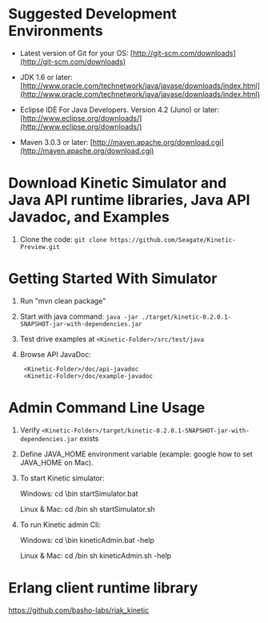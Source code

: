 Suggested Development Environments
==================================
* Latest version of Git for your OS: [http://git-scm.com/downloads](http://git-scm.com/downloads)

* JDK 1.6 or later: [http://www.oracle.com/technetwork/java/javase/downloads/index.html](http://www.oracle.com/technetwork/java/javase/downloads/index.html)

* Eclipse IDE For Java Developers. Version 4.2 (Juno) or later: [http://www.eclipse.org/downloads/](http://www.eclipse.org/downloads/)

* Maven 3.0.3 or later: [http://maven.apache.org/download.cgi](http://maven.apache.org/download.cgi)

Download Kinetic Simulator and Java API runtime libraries, Java API Javadoc, and Examples
==================================
1. Clone the code: `git clone https://github.com/Seagate/Kinetic-Preview.git`

Getting Started With Simulator
==================================
1. Run "mvn clean package"

2. Start with java command: 
       `java -jar ./target/kinetic-0.2.0.1-SNAPSHOT-jar-with-dependencies.jar`

3. Test drive examples at `<Kinetic-Folder>/src/test/java`

4. Browse API JavaDoc:

        <Kinetic-Folder>/doc/api-javadoc
        <Kinetic-Folder>/doc/example-javadoc
   
Admin Command Line Usage
==================================
1. Verify `<Kinetic-Folder>/target/kinetic-0.2.0.1-SNAPSHOT-jar-with-dependencies.jar` exists

2. Define JAVA_HOME environment variable (example: google how to set JAVA_HOME on Mac).

3. To start Kinetic simulator:

   Windows: 
            cd <Kinetic-Folder>\bin
            startSimulator.bat
            
   Linux & Mac:
            cd <Kinetic-Folder>/bin
            sh startSimulator.sh
            
4. To run Kinetic admin Cli:

   Windows: 
            cd <Kinetic-Folder>\bin
            kineticAdmin.bat -help
            
   Linux & Mac:
            cd <Kinetic-Folder>/bin
            sh kineticAdmin.sh -help
            
Erlang client runtime library
==========================================
https://github.com/basho-labs/riak_kinetic
